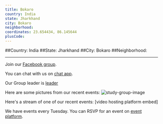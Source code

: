 ```yaml
---
title: Bokaro
country: India
state: Jharkhand
city: Bokaro
neighborhood: 
coordinates: 23.654434, 86.145644
plusCode:
---
```


##Country: India
##State: Jharkhand
##City: Bokaro
##Neighborhood: 
*****
Join our [Facebook group](https://www.facebook.com/groups/free.code.campbokar).

You can chat with us on [chat app]().

Our Group leader is [leader]()

Here are some pictures from our recent events:
![study-group-image]()

Here's a stream of one of our recent events:
[video hosting platform embed]

We have events every Tuesday. You can RSVP for an event on [event platform]().
